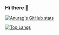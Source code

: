 ### Hi there 👋


[![Anurag's GitHub stats](https://github-readme-stats.vercel.app/api?username=denisolrov)](https://github.com/anuraghazra/github-readme-stats)

[![Top Langs](https://github-readme-stats.vercel.app/api/top-langs/?username=denisolrov)](https://github.com/anuraghazra/github-readme-stats)


<!--
**DenisOlrov/DenisOlrov** is a ✨ _special_ ✨ repository because its `README.md` (this file) appears on your GitHub profile.

Here are some ideas to get you started:

- 🔭 I’m currently working on ...
- 🌱 I’m currently learning ...
- 👯 I’m looking to collaborate on ...
- 🤔 I’m looking for help with ...
- 💬 Ask me about ...
- 📫 How to reach me: ...
- 😄 Pronouns: ...
- ⚡ Fun fact: ...
-->
